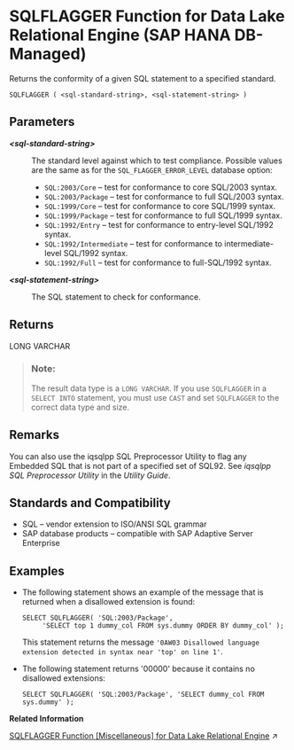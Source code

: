 <!-- loio52950a0cb81b4e09a835e1c464f11a64 -->

# SQLFLAGGER Function for Data Lake Relational Engine \(SAP HANA DB-Managed\)

Returns the conformity of a given SQL statement to a specified standard.



```
SQLFLAGGER ( <sql-standard-string>, <sql-statement-string> )
```



<a name="loio52950a0cb81b4e09a835e1c464f11a64__section_ifv_ww5_vrb"/>

## Parameters


<dl>
<dt><b>

*<sql-standard-string\>*

</b></dt>
<dd>

The standard level against which to test compliance. Possible values are the same as for the `SQL_FLAGGER_ERROR_LEVEL` database option:

-   `SQL:2003/Core` – test for conformance to core SQL/2003 syntax.
-   `SQL:2003/Package` – test for conformance to full SQL/2003 syntax.
-   `SQL:1999/Core` – test for conformance to core SQL/1999 syntax.
-   `SQL:1999/Package` – test for conformance to full SQL/1999 syntax.
-   `SQL:1992/Entry` – test for conformance to entry-level SQL/1992 syntax.
-   `SQL:1992/Intermediate` – test for conformance to intermediate-level SQL/1992 syntax.
-   `SQL:1992/Full` – test for conformance to full-SQL/1992 syntax.



</dd><dt><b>

*<sql-statement-string\>*

</b></dt>
<dd>

The SQL statement to check for conformance.



</dd>
</dl>



<a name="loio52950a0cb81b4e09a835e1c464f11a64__section_v5j_xw5_vrb"/>

## Returns

LONG VARCHAR

> ### Note:  
> The result data type is a `LONG VARCHAR`. If you use `SQLFLAGGER` in a `SELECT INTO` statement, you must use `CAST` and set `SQLFLAGGER` to the correct data type and size.



<a name="loio52950a0cb81b4e09a835e1c464f11a64__section_fxs_xw5_vrb"/>

## Remarks

You can also use the iqsqlpp SQL Preprocessor Utility to flag any Embedded SQL that is not part of a specified set of SQL92. See *iqsqlpp SQL Preprocessor Utility* in the *Utility Guide*.



<a name="loio52950a0cb81b4e09a835e1c464f11a64__section_lyh_yw5_vrb"/>

## Standards and Compatibility

-   SQL – vendor extension to ISO/ANSI SQL grammar
-   SAP database products – compatible with SAP Adaptive Server Enterprise



<a name="loio52950a0cb81b4e09a835e1c464f11a64__section_q1r_yw5_vrb"/>

## Examples

-   The following statement shows an example of the message that is returned when a disallowed extension is found:

    ```
    SELECT SQLFLAGGER( 'SQL:2003/Package',
         'SELECT top 1 dummy_col FROM sys.dummy ORDER BY dummy_col' );
    ```

    This statement returns the message `'0AW03 Disallowed language extension detected in syntax near 'top' on line 1'`.

-   The following statement returns '00000' because it contains no disallowed extensions:

    ```
    SELECT SQLFLAGGER( 'SQL:2003/Package', 'SELECT dummy_col FROM sys.dummy' );
    ```


**Related Information**  


[SQLFLAGGER Function [Miscellaneous] for Data Lake Relational Engine](https://help.sap.com/viewer/19b3964099384f178ad08f2d348232a9/2023_1_QRC/en-US/a581e75f84f210158c3cd3ba6b97a9eb.html "Returns the conformity of a given SQL statement to a specified standard.") :arrow_upper_right:

